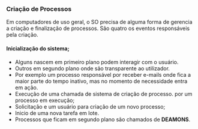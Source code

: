 ### Criação de Processos 
Em computadores de uso geral, o SO precisa de alguma forma de gerencia a criação e finalização de processos. São quatro os eventos responsáveis pela criação.

#### Inicialização do sistema;
* Alguns nascem em primeiro plano podem interagir com o usuário.
* Outros em segundo plano onde são transparente ao utilizador.
* Por exemplo um processo responsável por receber e-mails onde fica a maior parte do tempo inativo, mas no momento de necessidade entra em ação.
* Execução de uma chamada de sistema de criação de processo.
por um processo em execução;
* Solicitação e um usuário para criação de um novo processo;
* Inicio de uma nova tarefa em lote.
* Processos que ficam em segundo plano são chamados de <b>DEAMONS</b>.